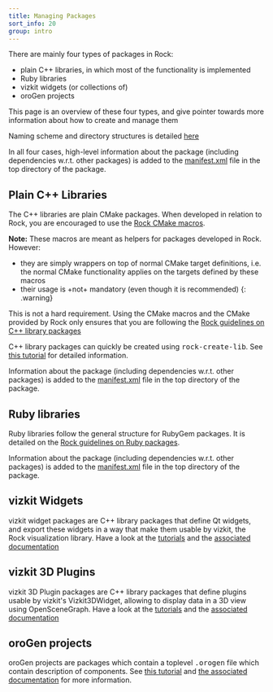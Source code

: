 ```yaml
---
title: Managing Packages
sort_info: 20
group: intro
---
```


There are mainly four types of packages in Rock:

 * plain C++ libraries, in which most of the functionality is implemented
 * Ruby libraries
 * vizkit widgets (or collections of)
 * oroGen projects

This page is an overview of these four types, and give pointer towards more
information about how to create and manage them

Naming scheme and directory structures is detailed
[here](package_structure.html)

In all four cases, high-level information about the package (including
dependencies w.r.t. other packages) is added to the
[manifest.xml](../autoproj/advanced/manifest-xml.html) file in the top directory
of the package.

Plain C++ Libraries
-------------------

The C++ libraries are plain CMake packages. When developed in relation to Rock,
you are encouraged to use the [Rock CMake macros](cmake_macros.html). 

**Note:** These macros are meant as helpers for packages developed in Rock.
However:

 * they are simply wrappers on top of normal CMake target definitions, i.e. the
   normal CMake functionality applies on the targets defined by these macros
 * their usage is +not+ mandatory (even though it is recommended)
{: .warning}

This is not a hard requirement. Using the CMake macros and the CMake provided by
Rock only ensures that you are following the [Rock guidelines on C++ library
packages](http://rock.opendfki.de/wiki/WikiStart/Standards/RG4)

C++ library packages can quickly be created using <tt>rock-create-lib</tt>. See [this tutorial](../tutorials/100_basics_create_library.html) for detailed information.

Information about the package (including dependencies w.r.t. other packages) is
added to the [manifest.xml](../autoproj/advanced/manifest-xml.html) file in the
top directory of the package.

Ruby libraries
--------------
Ruby libraries follow the general structure for RubyGem packages. It is detailed
on the [Rock guidelines on Ruby packages](http://rock.opendfki.de/wiki/WikiStart/Standards/RG5).

Information about the package (including dependencies w.r.t. other packages) is
added to the [manifest.xml](../autoproj/advanced/manifest-xml.html) file in the
top directory of the package.

vizkit Widgets
--------------
vizkit widget packages are C++ library packages that define Qt widgets, and export
these widgets in a way that make them usable by vizkit, the Rock visualization
library. Have a look at the
[tutorials](../advanced_tutorials/210_data_visualization.html) and the [associated
documentation](../graphical_user_interface)

vizkit 3D Plugins
--------------
vizkit 3D Plugin packages are C++ library packages that define plugins usable by
vizkit's Vizkit3DWidget, allowing to display data in a 3D view using
OpenSceneGraph. Have a look at the
[tutorials](../advanced_tutorials/600_vizkit_plugin.html) and the [associated
documentation](../graphical_user_interface)

oroGen projects
----------------
oroGen projects are packages which contain a toplevel <tt>.orogen</tt> file
which contain description of components. See [this
tutorial](../tutorials/110_basics_create_component.html) and [the associated documentation](../orogen) for more
information.
